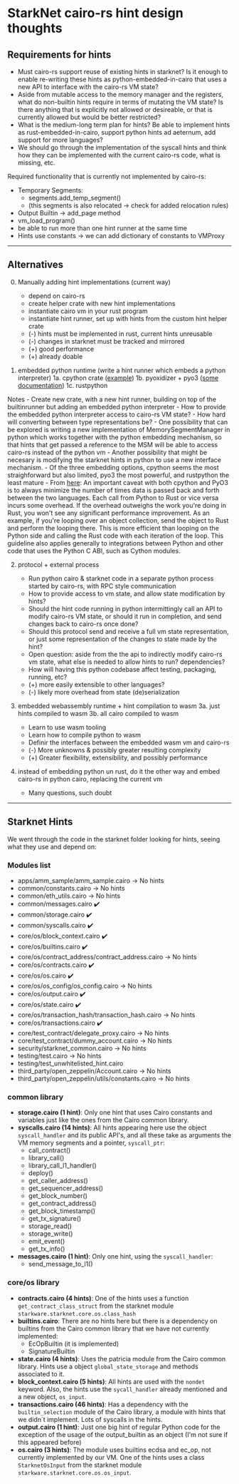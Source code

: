 # StarkNet cairo-rs hint design thoughts

## Requirements for hints
- Must cairo-rs support reuse of existing hints in starknet? Is it enough to enable re-writing these hints as python-embedded-in-cairo that uses a new API to interface with the cairo-rs VM state?
- Aside from mutable access to the memory manager and the registers, what do non-builtin hints require in terms of mutating the VM state? Is there anything that is explicitly not allowed or desireable, or that is currently allowed but would be better restricted?
- What is the medium-long term plan for hints? Be able to implement hints as rust-embedded-in-cairo, support python hints ad aeternum, add support for more languages?
- We should go through the implementation of the syscall hints and think how they can be implemented with the current cairo-rs code, what is missing, etc.

Required functionality that is currently not implemented by cairo-rs:
- Temporary Segments: 
  - segments.add_temp_segment()
  - (this segments is also relocated -> check for added relocation rules)
- Output Builtin -> add_page method
- vm_load_program()
- be able to run more than one hint runner at the same time
- Hints use constants -> we can add dictionary of constants to VMProxy

---

## Alternatives
0. Manually adding hint implementations (current way)
	- depend on cairo-rs
	- create helper crate with new hint implementations
	- instantiate cairo vm in your rust program
	- instantiate hint runner, set up with hints from the custom hint helper crate
    - (-) hints must be implemented in rust, current hints unreusable
    - (-) changes in starknet must be tracked and mirrored
    - (+) good performance
    - (+) already doable

1. embedded python runtime (write a hint runner which embeds a python interpreter)
    1a. cpython crate ([example](https://github.com/dgrunwald/rust-cpython#example-program-displaying-the-value-of-sysversion))
    1b. pyoxidizer + pyo3 ([some documentation](https://pyoxidizer.readthedocs.io/en/stable/pyoxidizer_overview.html#how-it-works))
    1c. rustpython

Notes
    - Create new crate, with a new hint runner, building on top of the builtinrunner but adding an embedded python interpreter
    - How to provide the embedded python interpreter access to cairo-rs VM state?
    - How hard will converting between type representations be? 
    - One possibility that can be explored is writing a new implementation of MemorySegmentManager in python which works together with the python embedding mechanism, so that hints that get passed a reference to the MSM will be able to access cairo-rs instead of the python vm
    - Another possibility that might be necesary is modifying the starknet hints in python to use a new interface mechanism.
    - Of the three embedding options, cpython seems the most straighforward but also limited, pyo3 the most powerful, and rustpython the least mature
    - From [here](https://www.infoworld.com/article/3664124/how-to-use-rust-with-python-and-python-with-rust.html):
      An important caveat with both cpython and PyO3 is to always minimize the number of times data is passed back and forth between the two languages.
      Each call from Python to Rust or vice versa incurs some overhead.
      If the overhead outweighs the work you're doing in Rust, you won't see any significant performance improvement.
      As an example, if you're looping over an object collection, send the object to Rust and perform the looping there.
      This is more efficient than looping on the Python side and calling the Rust code with each iteration of the loop.
      This guideline also applies generally to integrations between Python and other code that uses the Python C ABI, such as Cython modules.

2. protocol + external process
    - Run python cairo & starknet code in a separate python process started by cairo-rs, with RPC style communication
	- How to provide access to vm state, and allow state modification by hints?
	- Should the hint code running in python intermittingly call an API to modify cairo-rs VM state, or should it run in completion, and send changes back to cairo-rs once done?
	- Should this protocol send and receive a full vm state representation, or just some representation of the changes to state made by the hint?
	- Open question: aside from the the api to indirectly modify cairo-rs vm state, what else is needed to allow hints to run? dependencies?
	- How will having this python codebase affect testing, packaging, running, etc?
	- (+) more easily extensible to other languages?
	- (-) likely more overhead from state (de)serialization

3. embedded webassembly runtime + hint compilation to wasm
    3a. just hints compiled to wasm
    3b. all cairo compiled to wasm
    - Learn to use wasm tooling
    - Learn how to compile python to wasm
    - Definir the interfaces between the embedded wasm vm and cairo-rs
    - (-) More unknowns & possibly greater resulting complexity
    - (+) Greater flexibility, extensibility, and possibly performance

4. instead of embedding python un rust, do it the other way and embed cairo-rs in python cairo, replacing the current vm
     - Many questions, such doubt

---
## Starknet Hints

We went through the code in the starknet folder looking for hints, seeing what they use and depend on: 

### Modules list
* apps/amm_sample/amm_sample.cairo -> No hints
* common/constants.cairo -> No hints
* common/eth_utils.cairo -> No hints
* common/messages.cairo :heavy_check_mark: 
* common/storage.cairo :heavy_check_mark:
* common/syscalls.cairo :heavy_check_mark:
* core/os/block_context.cairo :heavy_check_mark:
* core/os/builtins.cairo :heavy_check_mark:
* core/os/contract_address/contract_address.cairo -> No hints
* core/os/contracts.cairo :heavy_check_mark:
* core/os/os.cairo :heavy_check_mark:
* core/os/os_config/os_config.cairo -> No hints
* core/os/output.cairo :heavy_check_mark:
* core/os/state.cairo :heavy_check_mark:
* core/os/transaction_hash/transaction_hash.cairo -> No hints
* core/os/transactions.cairo :heavy_check_mark:
* core/test_contract/delegate_proxy.cairo -> No hints
* core/test_contract/dummy_account.cairo -> No hints
* security/starknet_common.cairo -> No hints
* testing/test.cairo -> No hints
* testing/test_unwhitelisted_hint.cairo
* third_party/open_zeppelin/Account.cairo -> No hints
* third_party/open_zeppelin/utils/constants.cairo -> No hints

### common library
* **storage.cairo (1 hint)**: Only one hint that uses Cairo constants and variables just like the ones from the Cairo common library.
* **syscalls.cairo (14 hints)**: All hints appearing here use the object `syscall_handler` and its public API's, and all these take as arguments the VM memory segments and a pointer, `syscall_ptr`:
    * call_contract()
    * library_call()
    * library_call_l1_handler()
    * deploy()
    * get_caller_address()
    * get_sequencer_address()
    * get_block_number()
    * get_contract_address()
    * get_block_timestamp()
    * get_tx_signature()
    * storage_read()
    * storage_write()
    * emit_event()
    * get_tx_info()
* **messages.cairo (1 hint)**: Only one hint, using the `syscall_handler`:
    * send_message_to_l1()

### core/os library
* **contracts.cairo (4 hints)**: One of the hints uses a function `get_contract_class_struct` from the starknet module `starkware.starknet.core.os.class_hash` 
* **builtins.cairo**: There are no hints here but there is a dependency on builtins from the Cairo common library that we have not currently implemented:
    * EcOpBuiltin (it is implemented)
    * SignatureBuiltin
* **state.cairo (4 hints)**: Uses the patricia module from the Cairo common library. Hints use a object `global_state_storage` and methods associated to it.
* **block_context.cairo (5 hints)**: All hints are used with the `nondet` keyword. Also, the hints use the `sycall_handler` already mentioned and a new object, `os_input`.
* **transactions.cairo (46 hints)**: Has a dependency with the `builtin_selection` module of the Cairo library, a module with hints that we didn´t implement. Lots of syscalls in the hints.
* **output.cairo (1 hint)**: Just one big hint of regular Python code for the exception of the usage of the output_builtin as an object (I'm not sure if this appeared before)
* **os.cairo (3 hints)**: The module uses builtins ecdsa and ec_op, not currently implemented by our VM. One of the hints uses a class `StarknetOsInput` from the starknet module `starkware.starknet.core.os.os_input`.

